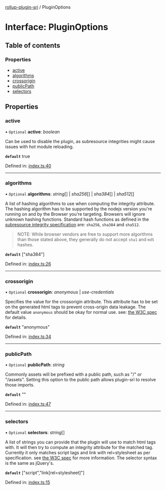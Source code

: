[rollup-plugin-sri](../README.md) / PluginOptions

# Interface: PluginOptions

## Table of contents

### Properties

- [active](pluginoptions.md#active)
- [algorithms](pluginoptions.md#algorithms)
- [crossorigin](pluginoptions.md#crossorigin)
- [publicPath](pluginoptions.md#publicpath)
- [selectors](pluginoptions.md#selectors)

## Properties

### active

• `Optional` **active**: *boolean*

Can be used to disable the plugin, as subresource integrities might cause issues with hot module reloading.

**`default`** true

Defined in: [index.ts:40](https://github.com/JonasKruckenberg/rollup-plugin-sri/blob/3aefbed/index.ts#L40)

___

### algorithms

• `Optional` **algorithms**: *string*[] \| *sha256*[] \| *sha384*[] \| *sha512*[]

A list of hashing algorithms to use when computing the integrity attribute.
The hashing algorithm has to be supported by the nodejs version you're running on and by the Browser you're targeting.
Browsers will ignore unknown hashing functions.
Standard hash functions as defined in the [subresource integrity specification](https://w3c.github.io/webappsec-subresource-integrity/#hash-functions) are: `sha256`, `sha384` and `sha512`.

> NOTE: While browser vendors are free to support more algorithms than those stated above,
> they generally do not accept `sha1` and `md5` hashes.

**`default`** ["sha384"]

Defined in: [index.ts:26](https://github.com/JonasKruckenberg/rollup-plugin-sri/blob/3aefbed/index.ts#L26)

___

### crossorigin

• `Optional` **crossorigin**: *anonymous* \| *use-credentials*

Specifies the value for the crossorigin attribute.
This attribute has to be set on the generated html tags to prevent cross-origin data leakage.
The default value `anonymous` should be okay for normal use.
see: [the W3C spec](https://www.w3.org/TR/SRI/#cross-origin-data-leakage) for details.

**`default`** "anonymous"

Defined in: [index.ts:34](https://github.com/JonasKruckenberg/rollup-plugin-sri/blob/3aefbed/index.ts#L34)

___

### publicPath

• `Optional` **publicPath**: *string*

Commonly assets will be prefixed with a public path, such as "/" or "/assets".
Setting this option to the public path allows plugin-sri to resolve those imports.

**`default`** ""

Defined in: [index.ts:47](https://github.com/JonasKruckenberg/rollup-plugin-sri/blob/3aefbed/index.ts#L47)

___

### selectors

• `Optional` **selectors**: *string*[]

A list of strings you can provide that the plugin will use to match html tags with.
It will then try to compute an integrity attribute for the matched tag.
Currently it only matches script tags and link with rel=stylesheet as per specification.
see [the W3C spec](https://www.w3.org/TR/SRI/#elements) for more information.
The selector syntax is the same as jQuery's.

**`default`** ["script","link[rel=stylesheet]"]

Defined in: [index.ts:15](https://github.com/JonasKruckenberg/rollup-plugin-sri/blob/3aefbed/index.ts#L15)
